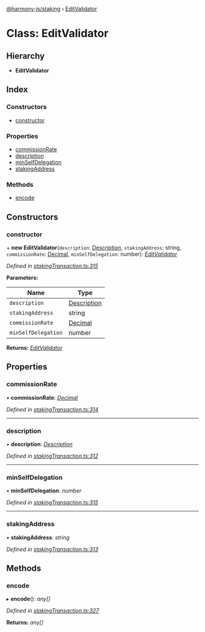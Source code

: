 [@harmony-js/staking](../globals.md) › [EditValidator](editvalidator.md)

# Class: EditValidator

## Hierarchy

* **EditValidator**

## Index

### Constructors

* [constructor](editvalidator.md#constructor)

### Properties

* [commissionRate](editvalidator.md#commissionrate)
* [description](editvalidator.md#description)
* [minSelfDelegation](editvalidator.md#minselfdelegation)
* [stakingAddress](editvalidator.md#stakingaddress)

### Methods

* [encode](editvalidator.md#encode)

## Constructors

###  constructor

\+ **new EditValidator**(`description`: [Description](description.md), `stakingAddress`: string, `commissionRate`: [Decimal](decimal.md), `minSelfDelegation`: number): *[EditValidator](editvalidator.md)*

*Defined in [stakingTransaction.ts:315](https://github.com/FireStack-Lab/Harmony-sdk-core/blob/bb13a3b/packages/harmony-staking/src/stakingTransaction.ts#L315)*

**Parameters:**

Name | Type |
------ | ------ |
`description` | [Description](description.md) |
`stakingAddress` | string |
`commissionRate` | [Decimal](decimal.md) |
`minSelfDelegation` | number |

**Returns:** *[EditValidator](editvalidator.md)*

## Properties

###  commissionRate

• **commissionRate**: *[Decimal](decimal.md)*

*Defined in [stakingTransaction.ts:314](https://github.com/FireStack-Lab/Harmony-sdk-core/blob/bb13a3b/packages/harmony-staking/src/stakingTransaction.ts#L314)*

___

###  description

• **description**: *[Description](description.md)*

*Defined in [stakingTransaction.ts:312](https://github.com/FireStack-Lab/Harmony-sdk-core/blob/bb13a3b/packages/harmony-staking/src/stakingTransaction.ts#L312)*

___

###  minSelfDelegation

• **minSelfDelegation**: *number*

*Defined in [stakingTransaction.ts:315](https://github.com/FireStack-Lab/Harmony-sdk-core/blob/bb13a3b/packages/harmony-staking/src/stakingTransaction.ts#L315)*

___

###  stakingAddress

• **stakingAddress**: *string*

*Defined in [stakingTransaction.ts:313](https://github.com/FireStack-Lab/Harmony-sdk-core/blob/bb13a3b/packages/harmony-staking/src/stakingTransaction.ts#L313)*

## Methods

###  encode

▸ **encode**(): *any[]*

*Defined in [stakingTransaction.ts:327](https://github.com/FireStack-Lab/Harmony-sdk-core/blob/bb13a3b/packages/harmony-staking/src/stakingTransaction.ts#L327)*

**Returns:** *any[]*
